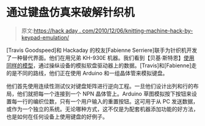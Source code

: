 # 通过键盘仿真来破解针织机

> 原文:[https://hack aday . com/2010/12/06/knitting-machine-hack-by-keypad-emulation/](https://hackaday.com/2010/12/06/knitting-machine-hack-by-keypad-emulation/)

[Travis Goodspeed]和 Hackaday 的校友[Fabienne Serriere]联手为针织机开发了一种替代界面。他们在用兄弟 KH-930E 机器。我们看到【贝基·斯特恩】[使用同样的模型](http://hackaday.com/2010/11/08/make-a-knitting-machine-print-pixel-art/)，通过操纵设备的模拟软盘驱动器上的数据。[Travis]和[Fabienne]走的是不同的路线，他们正在使用 Arduino 和一组晶体管来模拟键盘。

他们首先使用连续性测试仪对键盘矩阵进行逆向工程。一旦他们设计出列和行的布局，他们就把每一个连接到一个 NPN 晶体管上。Arduino 草图模拟按下按钮来设置每一行的编织位数，只有一个用户输入的重置按钮。这可用于从 PC 发送数据，或作为一个独立的系统。无论哪种方式，这不仅是为配套机器添加功能的好方法，也是如何在任何设备上使用键盘的好例子。